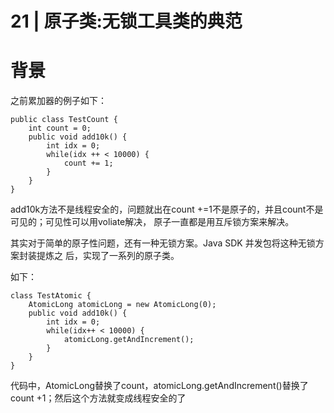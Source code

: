 # 21 | 原子类:无锁工具类的典范

# 背景
之前累加器的例子如下：
```text
public class TestCount {
    int count = 0;
    public void add10k() {
        int idx = 0;
        while(idx ++ < 10000) {
            count += 1;
        }
    }
}
```
add10k方法不是线程安全的，问题就出在count +=1不是原子的，并且count不是可见的；可见性可以用voliate解决，
原子一直都是用互斥锁方案来解决。

其实对于简单的原子性问题，还有一种无锁方案。Java SDK 并发包将这种无锁方案封装提炼之 后，实现了一系列的原子类。

如下：     
```text
class TestAtomic {
    AtomicLong atomicLong = new AtomicLong(0);
    public void add10k() {
        int idx = 0;
        while(idx++ < 10000) {
            atomicLong.getAndIncrement();
        }
    }
}
```
代码中，AtomicLong替换了count，atomicLong.getAndIncrement()替换了 count +1；然后这个方法就变成线程安全的了
